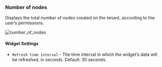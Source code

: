 ### Number of nodes
Displays the total number of nodes created on the tenant, according to the user’s permissions.

![number_of_nodes](https://docs.cloudify.co/4.4.0/images/ui/widgets/num_of_nodes.png)

#### Widget Settings 
* `Refresh time interval` - The time interval in which the widget’s data will be refreshed, in seconds. Default: 30 seconds.
